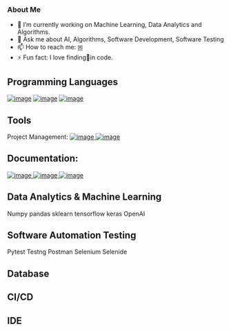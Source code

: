 ### About Me

- 🌱 I’m currently working on Machine Learning, Data Analytics and Algorithms.
- 💬 Ask me about AI, Algorithms, Software Development, Software Testing
- 📫 How to reach me: [✉](francis.sunny.25@gmail.com)
- ⚡ Fun fact: I love finding🐞in code.

## Programming Languages
[![image](https://user-images.githubusercontent.com/35664378/216773735-5d278f07-3389-4344-af3f-f04336d83ba9.png)](https://www.python.org/)
[![image](https://user-images.githubusercontent.com/35664378/216773848-f91f23de-cdfc-4c6c-942b-8f760c85cb24.png)](https://www.java.com/en/)
[![image](https://user-images.githubusercontent.com/35664378/216773963-6098b3b9-2171-4fb7-b13e-820e92e5c722.png)](https://www.r-project.org/)

## Tools
Project Management: 
[![image](https://user-images.githubusercontent.com/35664378/216774892-378cf645-6391-4e37-b499-b4aa359b667b.png)
](https://www.atlassian.com/software/jira)
[![image](https://user-images.githubusercontent.com/35664378/216774969-28ed7edd-ea94-43c8-bdb3-81153ae8aa72.png)](https://www.google.co.uk/sheets/about/)

## Documentation:
[![image](https://user-images.githubusercontent.com/35664378/216775387-c299640e-c991-4679-9f47-568579f63f2e.png)
](https://www.atlassian.com/software/confluence)
[![image](https://user-images.githubusercontent.com/35664378/216775471-b8d65e90-7feb-4632-bbb7-977a853ef594.png)
](https://www.microsoft.com/en-gb/microsoft-365?rtc=1)
[![image](https://user-images.githubusercontent.com/35664378/216775074-84cadd3a-9fc7-4bbd-bf53-2052f32305c5.png)](https://www.google.co.uk/docs/about/)

## Data Analytics & Machine Learning
Numpy
pandas
sklearn
tensorflow
keras
OpenAI

## Software Automation Testing
Pytest
Testng
Postman
Selenium
Selenide

## Database

## CI/CD

## IDE


<!--
**pranchi/pranchi** is a ✨ _special_ ✨ repository because its `README.md` (this file) appears on your GitHub profile.

Here are some ideas to get you started:

- 🔭 I’m currently working on ...
- 🌱 I’m currently learning ...
- 👯 I’m looking to collaborate on ...
- 🤔 I’m looking for help with ...
- 💬 Ask me about ...
- 📫 How to reach me: ...
- 😄 Pronouns: ...
- ⚡ Fun fact: ...
-->
